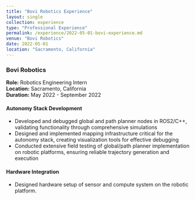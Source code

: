 ```yaml
---
title: "Bovi Robotics Experience"
layout: single
collection: experience
type: "Professional Experience"
permalink: /experience/2022-05-01-bovi-experience.md
venue: "Bovi Robotics"
date: 2022-05-01
location: "Sacramento, California"
---
```


### Bovi Robotics
**Role:** Robotics Engineering Intern  
**Location:** Sacramento, California  
**Duration:** May 2022 - September 2022

#### Autonomy Stack Development
- Developed and debugged global and path planner nodes in ROS2/C++, validating functionality through comprehensive simulations
- Designed and implemented mapping infrastructure critical for the autonomy stack, creating visualization tools for effective debugging
- Conducted extensive field testing of global/path planner implementation on robotic platforms, ensuring reliable trajectory generation and execution

#### Hardware Integration
- Designed hardware setup of sensor and compute system on the robotic platform.